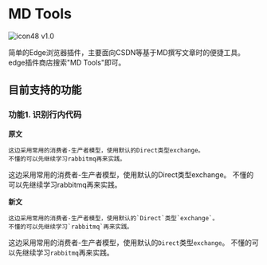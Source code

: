# MD Tools
![icon48](https://github.com/Xiamu-ssr/edge-plugin/assets/77220168/bbb5a0b9-0dbc-4839-9fc0-630f7540f363)
v1.0

简单的Edge浏览器插件，主要面向CSDN等基于MD撰写文章时的便捷工具。edge插件商店搜索"MD Tools"即可。

## 目前支持的功能

### 功能1. 识别行内代码
**原文**
```text
这边采用常用的消费者-生产者模型，使用默认的Direct类型exchange。
不懂的可以先继续学习rabbitmq再来实践。
```
这边采用常用的消费者-生产者模型，使用默认的Direct类型exchange。
不懂的可以先继续学习rabbitmq再来实践。

**新文**
```text
这边采用常用的消费者-生产者模型，使用默认的`Direct`类型`exchange`。
不懂的可以先继续学习`rabbitmq`再来实践。
```
这边采用常用的消费者-生产者模型，使用默认的`Direct`类型`exchange`。
不懂的可以先继续学习`rabbitmq`再来实践。
